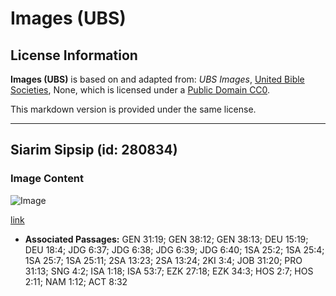 # Images (UBS)

## License Information

**Images (UBS)** is based on and adapted from: _UBS Images_, [United Bible Societies](https://unitedbiblesocieties.org/), None, which is licensed under a [Public Domain CC0](https://creativecommons.org/public-domain/cc0/).

This markdown version is provided under the same license.



--------------------------------

## Siarim Sipsip (id: 280834)

### Image Content

![Image](https://cdn.aquifer.bible/aquifer-content/resources/Media/WEB-0804_shearing_sheep.jpg)

[link](https://cdn.aquifer.bible/aquifer-content/resources/Media/WEB-0804_shearing_sheep.jpg)

* **Associated Passages:** GEN 31:19; GEN 38:12; GEN 38:13; DEU 15:19; DEU 18:4; JDG 6:37; JDG 6:38; JDG 6:39; JDG 6:40; 1SA 25:2; 1SA 25:4; 1SA 25:7; 1SA 25:11; 2SA 13:23; 2SA 13:24; 2KI 3:4; JOB 31:20; PRO 31:13; SNG 4:2; ISA 1:18; ISA 53:7; EZK 27:18; EZK 34:3; HOS 2:7; HOS 2:11; NAM 1:12; ACT 8:32

